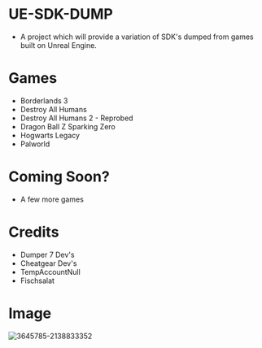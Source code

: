 # UE-SDK-DUMP
- A project which will provide a variation of SDK's dumped from games built on Unreal Engine. 

# Games

- Borderlands 3
- Destroy All Humans
- Destroy All Humans 2 - Reprobed
- Dragon Ball Z Sparking Zero
- Hogwarts Legacy
- Palworld

# Coming Soon?
- A few more games

# Credits
- Dumper 7 Dev's
- Cheatgear Dev's
- TempAccountNull
- Fischsalat

# Image
![3645785-2138833352](https://github.com/user-attachments/assets/9efcab84-b4f6-4022-a92c-160e00d28cb3)
